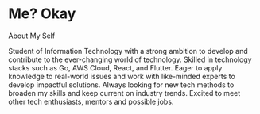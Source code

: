 # Me? Okay

About My Self

Student of Information Technology with a strong ambition to develop and contribute to the ever-changing world of technology. 
Skilled in technology stacks such as Go, AWS Cloud, React, and Flutter. Eager to apply knowledge to real-world issues and work 
with like-minded experts to develop impactful solutions. Always looking for new tech methods to broaden my skills and keep current 
on industry trends. Excited to meet other tech enthusiasts, mentors and possible jobs.
